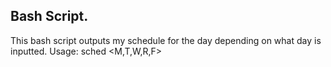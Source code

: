 ## Bash Script.
This bash script outputs my schedule for the day depending on what day is inputted.
Usage: sched <M,T,W,R,F>
